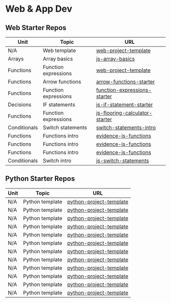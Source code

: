 # Web & App Dev

## Web Starter Repos

| Unit 	         | Topic 	                   | URL 	                                                                                          |
|------	         |-------	                   |----------	                                                                                    |
| N/A   	       | Web template              | [web-project-template](https://github.com/bengal865/web-project-templates)  	                  |
| Arrays  	     | Array basics              | [js-array-basics](https://github.com/bengal865/array-basics)  	                                |
| Functions      | Function expressions      | [web-project-template](https://github.com/bengal865/web-project-templates)  	                  |
| Functions      | Arrow functions           | [arrow-functions-starter](https://github.com/bengal865/arrow-functions-starter)	              |
| Functions      | Function expressions      | [function-expressions-starter](https://github.com/bengal865/function-expressions-starter)      |
| Decisions      | IF statements             | [js-if-statement-starter](https://github.com/bengal865/js-if-statement-starter) 	              |
| Functions      | Function expressions      | [js-flooring-calculator-starter](https://github.com/bengal865/flooring-calculator-start)  	    |
| Conditionals   | Switch statements         | [switch-statements-intro](https://github.com/bengal865/switch-statement-js-starter)      	    |
| Functions      | Functions intro           |  [evidence-js-functions](https://github.com/bengal865/evidence-js-functions-starter)      	    |
| Functions      | Functions intro           |  [evidence-js-functions](https://github.com/bengal865/evidence-js-functions-starter)      	    |
| Functions      | Functions intro           |  [evidence-js-functions](https://github.com/bengal865/evidence-js-functions-starter)      	    |
| Conditionals   | Switch intro              |  [js-switch-statements](https://github.com/bengal865/switch-statement-js-starter)      	    |

## Python Starter Repos

| Unit 	    | Topic 	           | URL 	                                                                              |
|------	    |-------	           |-----	                                                                              |
| N/A   	  | Python template    | [python-project-template](https://github.com/bengal865/python-project-templates)   |
| N/A   	  | Python template    | [python-project-template](https://github.com/bengal865/python-project-templates)   |
| N/A   	  | Python template    | [python-project-template](https://github.com/bengal865/python-project-templates)   |
| N/A   	  | Python template    | [python-project-template](https://github.com/bengal865/python-project-templates)   |
| N/A   	  | Python template    | [python-project-template](https://github.com/bengal865/python-project-templates)   |
| N/A   	  | Python template    | [python-project-template](https://github.com/bengal865/python-project-templates)   |
| N/A   	  | Python template    | [python-project-template](https://github.com/bengal865/python-project-templates)   |
| N/A   	  | Python template    | [python-project-template](https://github.com/bengal865/python-project-templates)   |
| N/A   	  | Python template    | [python-project-template](https://github.com/bengal865/python-project-templates)   |
| N/A   	  | Python template    | [python-project-template](https://github.com/bengal865/python-project-templates)   |
| N/A   	  | Python template    | [python-project-template](https://github.com/bengal865/python-project-templates)   |
| N/A   	  | Python template    | [python-project-template](https://github.com/bengal865/python-project-templates)   |



